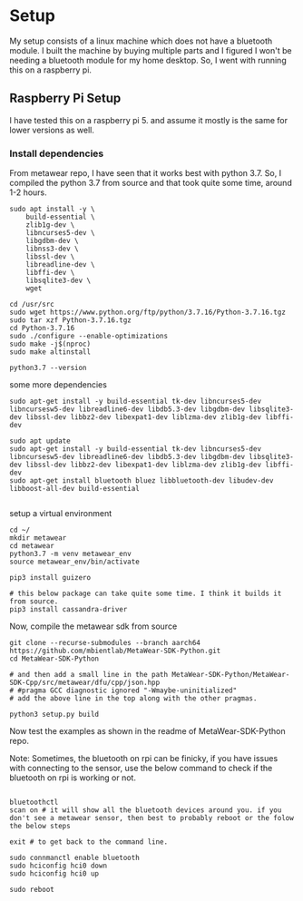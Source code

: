 # Setup

My setup consists of a linux machine which does not have a bluetooth module. I built the machine by buying multiple parts and I figured I won't be needing a bluetooth module for my home desktop. 
So, I went with running this on a raspberry pi. 

## Raspberry Pi Setup

I have tested this on a raspberry pi 5. and assume it mostly is the same for lower versions as well. 



### Install dependencies

From metawear repo, I have seen that it works best with python 3.7. So, I compiled the python 3.7 from source and that took quite some time, around 1-2 hours. 

```
sudo apt install -y \
    build-essential \
    zlib1g-dev \
    libncurses5-dev \
    libgdbm-dev \
    libnss3-dev \
    libssl-dev \
    libreadline-dev \
    libffi-dev \
    libsqlite3-dev \
    wget

cd /usr/src
sudo wget https://www.python.org/ftp/python/3.7.16/Python-3.7.16.tgz
sudo tar xzf Python-3.7.16.tgz
cd Python-3.7.16
sudo ./configure --enable-optimizations
sudo make -j$(nproc)
sudo make altinstall

python3.7 --version
```

some more dependencies

```
sudo apt-get install -y build-essential tk-dev libncurses5-dev libncursesw5-dev libreadline6-dev libdb5.3-dev libgdbm-dev libsqlite3-dev libssl-dev libbz2-dev libexpat1-dev liblzma-dev zlib1g-dev libffi-dev

sudo apt update
sudo apt-get install -y build-essential tk-dev libncurses5-dev libncursesw5-dev libreadline6-dev libdb5.3-dev libgdbm-dev libsqlite3-dev libssl-dev libbz2-dev libexpat1-dev liblzma-dev zlib1g-dev libffi-dev
sudo apt-get install bluetooth bluez libbluetooth-dev libudev-dev libboost-all-dev build-essential


```
setup a virtual environment

```
cd ~/
mkdir metawear 
cd metawear
python3.7 -m venv metawear_env
source metawear_env/bin/activate

pip3 install guizero

# this below package can take quite some time. I think it builds it from source.
pip3 install cassandra-driver 

```

Now, compile the metawear sdk from source

```
git clone --recurse-submodules --branch aarch64 https://github.com/mbientlab/MetaWear-SDK-Python.git
cd MetaWear-SDK-Python

# and then add a small line in the path MetaWear-SDK-Python/MetaWear-SDK-Cpp/src/metawear/dfu/cpp/json.hpp
# #pragma GCC diagnostic ignored "-Wmaybe-uninitialized"
# add the above line in the top along with the other pragmas.

python3 setup.py build
```


Now test the examples as shown in the readme of MetaWear-SDK-Python repo. 


Note: Sometimes, the bluetooth on rpi can be finicky, if you have issues with connecting to the sensor, use the below command to check if the bluetooth on rpi is working or not. 

```

bluetoothctl
scan on # it will show all the bluetooth devices around you. if you don't see a metawear sensor, then best to probably reboot or the folow the below steps

exit # to get back to the command line. 

sudo connmanctl enable bluetooth
sudo hciconfig hci0 down
sudo hciconfig hci0 up

sudo reboot
```